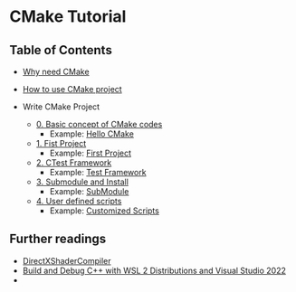 # CMake Tutorial

## Table of Contents

* [Why need CMake](0.%20Overview/)

* [How to use CMake project](1.%20Use/)

* Write CMake Project
  * [0. Basic concept of CMake codes](2.%20Write/00%20Basic%20Concept/)
    * Example: [Hello CMake](https://github.com/sidneyniuhtc/00HelloCMake.git)
  * [1. Fist Project](2.%20Write/01%20Fist%20Project/)
    * Example: [First Project](https://github.com/sidneyniuhtc/01FirstProject)
  * [2. CTest Framework](2.%20Write/02%20CTtest%20Framework)
    * Example: [Test Framework](https://github.com/sidneyniuhtc/02TtestFramework)
  * [3. Submodule and Install](2.%20Write/03%20SubModules)
    * Example: [SubModule](https://github.com/sidneyniuhtc/03SubModule)
  * [4. User defined scripts](2.%20Write/04%20User%20Defined%20Scripts/)
    * Example: [Customized Scripts](https://github.com/sidneyniuhtc/04CustomizedScripts)

## Further readings
* [DirectXShaderCompiler](https://github.com/microsoft/DirectXShaderCompiler)
* [Build and Debug C++ with WSL 2 Distributions and Visual Studio 2022](https://devblogs.microsoft.com/cppblog/build-and-debug-c-with-wsl-2-distributions-and-visual-studio-2022/)
* 
